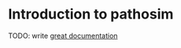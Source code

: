 # Introduction to pathosim

TODO: write [great documentation](http://jacobian.org/writing/what-to-write/)
